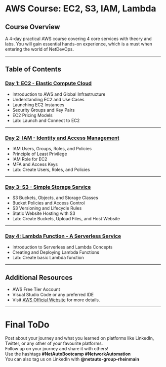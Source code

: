 # AWS Course: EC2, S3, IAM, Lambda

## Course Overview
A 4-day practical AWS course covering 4 core services with theory and labs. You will gain essential hands-on experience, which is a must when entering the world of NetDevOps.

---

## Table of Contents

### [Day 1: EC2 - Elastic Compute Cloud](Day-1.md)
- Introduction to AWS and Global Infrastructure
- Understanding EC2 and Use Cases
- Launching EC2 Instances
- Security Groups and Key Pairs
- EC2 Pricing Models
- Lab: Launch and Connect to EC2

---

### [Day 2: IAM - Identity and Access Management](Day-2.md)
- IAM Users, Groups, Roles, and Policies
- Principle of Least Privilege
- IAM Role for EC2
- MFA and Access Keys
- Lab: Create Users, Roles, and Policies

---

### [Day 3: S3 - Simple Storage Service](Day-3.md)
- S3 Buckets, Objects, and Storage Classes
- Bucket Policies and Access Control
- S3 Versioning and Lifecycle Rules
- Static Website Hosting with S3
- Lab: Create Buckets, Upload Files, and Host Website

---

### [Day 4: Lambda Function - A Serverless Service](Day-4.md)
- Introduction to Serverless and Lambda Concepts
- Creating and Deploying Lambda Functions
- Lab: Create basic Lambda function

---

## Additional Resources
- AWS Free Tier Account
- Visual Studio Code or any preferred IDE
- Visit [AWS Official Website](https://aws.amazon.com/) for more details.

---

# Final ToDo
Post about your journey and what you learned on platforms like LinkedIn, Twitter, or any other of your favourite platforms.  
Follow up on your journey and share it with others!  
Use the hashtags **#NetAutoBootcamp** **#NetworkAutomation**  
You can also tag us on LinkedIn with **@netauto-group-rheinmain**

